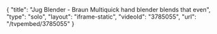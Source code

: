 {
    "title": "Jug Blender - Braun Multiquick hand blender blends that even",
    "type": "solo",
    "layout": "iframe-static",
    "videoId": "3785055",
    "url": "\/tvpembed\/3785055"
}